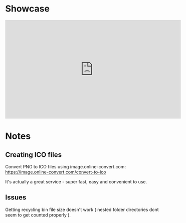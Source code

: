 
# Showcase

<iframe width="560" height="315" src="https://www.youtube.com/embed/4N7ed_5ioiQ" frameborder="0" allow="accelerometer; autoplay; clipboard-write; encrypted-media; gyroscope; picture-in-picture" allowfullscreen></iframe>


# Notes

## Creating ICO files

Convert PNG to ICO files using image.online-convert.com:
https://image.online-convert.com/convert-to-ico

It's actually a great service - super fast, easy and convenient to use.


## Issues

Getting recycling bin file size doesn't work ( nested folder directories dont seem to get counted properly ).
